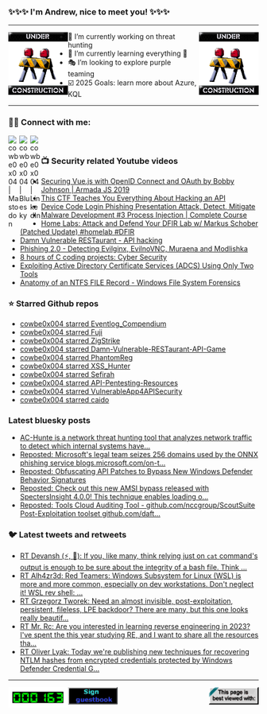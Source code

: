 ### ✨✨✨ I'm Andrew, nice to meet you! ✨✨✨

---
<img align="left" width="120px" src="https://raw.githubusercontent.com/cowbe0x004/cowbe0x004/master/images/image004.gif" />
<img align="right" width="120px" src="https://raw.githubusercontent.com/cowbe0x004/cowbe0x004/master/images/image004.gif" />

- 📖 I’m currently working on threat hunting
- 📘 I’m currently learning everything 🤣
- 🎭 I’m looking to explore purple teaming
- ☑️ 2025 Goals: learn more about Azure, KQL

---

### 🤝🏽 Connect with me:
[<img align="left" alt="cowbe0x004 | Mastodon" width="22px" src="https://cdn.simpleicons.org/mastodon" />][mastodon]
[<img align="left" alt="cowbe0x004 | Bluesky" width="22px" src="https://cdn.simpleicons.org/bluesky" />][bluesky]
[<img align="left" alt="cowbe0x004 | LinkedIn" width="22px" src="https://cdn.simpleicons.org/linkedin" />][linkedin]

<!--
[<img align="left" alt="cowbe0x004.com" width="22px" src="https://raw.githubusercontent.com/iconic/open-iconic/master/svg/globe.svg" />][website]
[<img align="left" alt="cowbe0x004 | YouTube" width="22px" src="https://cdn.jsdelivr.net/npm/simple-icons@v3/icons/youtube.svg" />][youtube]
[<img align="left" alt="cowbe0x004 | Instagram" width="22px" src="https://cdn.jsdelivr.net/npm/simple-icons@v3/icons/instagram.svg" />][instagram]
-->

<br />

### 📺 Security related Youtube videos
<!-- YOUTUBE:START -->
- [Securing Vue.js with OpenID Connect and OAuth by Bobby Johnson | Armada JS 2019](https://www.youtube.com/watch?v=r0BCki3U2AM)
- [This CTF Teaches You Everything About Hacking an API](https://www.youtube.com/watch?v=6Tyqvl-GSNQ)
- [Device Code Login Phishing Presentation Attack, Detect, Mitigate](https://www.youtube.com/watch?v=Y8SSYLEq15Q)
- [Malware Development #3 Process Injection | Complete Course](https://www.youtube.com/watch?v=jRQ-DUltVFA)
- [Home Labs: Attack and Defend Your DFIR Lab w/ Markus Schober &lpar;Patched Update&rpar; #homelab #DFIR](https://www.youtube.com/watch?v=nwX6PjEJVpw)
- [Damn Vulnerable RESTaurant - API hacking](https://www.youtube.com/watch?v=CdVTG3aWTew)
- [Phishing 2.0 - Detecting Evilginx, EvilnoVNC, Muraena and Modlishka](https://www.youtube.com/watch?v=cR9ckk9Axcw)
- [8 hours of C coding projects: Cyber Security](https://www.youtube.com/watch?v=yCZJEKAYpF4)
- [Exploiting Active Directory Certificate Services &lpar;ADCS&rpar; Using Only Two Tools](https://www.youtube.com/watch?v=FhJpfWZ6NQA)
- [Anatomy of an NTFS FILE Record - Windows File System Forensics](https://www.youtube.com/watch?v=l4IphrAjzeY)
<!-- YOUTUBE:END -->

### ⭐ Starred Github repos
<!-- GITHUB_STAR:START -->
- [cowbe0x004 starred Eventlog_Compendium](https://github.com/nasbench/Eventlog_Compendium)
- [cowbe0x004 starred Fuji](https://github.com/Lazza/Fuji)
- [cowbe0x004 starred ZigStrike](https://github.com/0xsp-SRD/ZigStrike)
- [cowbe0x004 starred Damn-Vulnerable-RESTaurant-API-Game](https://github.com/theowni/Damn-Vulnerable-RESTaurant-API-Game)
- [cowbe0x004 starred PhantomReg](https://github.com/rishieissocool/PhantomReg)
- [cowbe0x004 starred XSS_Hunter](https://github.com/Leviticus-Triage/XSS_Hunter)
- [cowbe0x004 starred Sefirah](https://github.com/shrimqy/Sefirah)
- [cowbe0x004 starred API-Pentesting-Resources](https://github.com/riteshs4hu/API-Pentesting-Resources)
- [cowbe0x004 starred VulnerableApp4APISecurity](https://github.com/Erdemstar/VulnerableApp4APISecurity)
- [cowbe0x004 starred caido](https://github.com/caido/caido)
<!-- GITHUB_STAR:END -->

### Latest bluesky posts
<!-- bluesky:START -->
- [AC-Hunte is a network threat hunting tool that analyzes network traffic to detect which internal systems have...](https://bsky.app/profile/cowbe.bsky.social/post/3lbi75uyku22f)
- [Reposted: Microsoft&#39;s legal team seizes 256 domains used by the ONNX phishing service blogs.microsoft.com/on-t...](https://bsky.app/profile/campuscodi.risky.biz/post/3lbhy735iws2v)
- [Reposted: Obfuscating API Patches to Bypass New Windows Defender Behavior Signatures](https://bsky.app/profile/netbiosx.bsky.social/post/3lbhx3mtisk2u)
- [Reposted: Check out this new AMSI bypass released with SpectersInsight 4.0.0! This technique enables loading o...](https://bsky.app/profile/pracsec.bsky.social/post/3lbhs3khwxc22)
- [Reposted: Tools Cloud Auditing Tool - github.com/nccgroup/ScoutSuite Post-Exploitation toolset github.com/daft...](https://bsky.app/profile/bhinfosecurity.bsky.social/post/3lbfxa6yte22c)
<!-- bluesky:END -->

### 🐦 Latest tweets and retweets
<!-- TWEETS:START -->
- [RT Devansh &lpar;⚡, 🥷&rpar;: If you, like many, think relying just on `cat` command&#39;s output is enough to be sure about the integrity of a bash file. Think ...](https://x.com/cowbe0x004/status/1775281218374050131)
- [RT Alh4zr3d: Red Teamers: Windows Subsystem for Linux &lpar;WSL&rpar; is more and more common, especially on dev workstations. Don&#39;t neglect it! WSL rev shell: ...](https://x.com/cowbe0x004/status/1633906799496577058)
- [RT Grzegorz Tworek: Need an almost invisible, post-exploitation, persistent, fileless, LPE backdoor? There are many, but this one looks really beautif...](https://x.com/cowbe0x004/status/1635059979584704512)
- [RT Mr. Rc: Are you interested in learning reverse engineering in 2023? I&#39;ve spent the this year studying RE, and I want to share all the resources tha...](https://x.com/cowbe0x004/status/1608957126986338304)
- [RT Oliver Lyak: Today we&#39;re publishing new techniques for recovering NTLM hashes from encrypted credentials protected by Windows Defender Credential G...](https://x.com/cowbe0x004/status/1609759486306144256)
<!-- TWEETS:END -->

---

[<img align="left" width="120px" src="https://raw.githubusercontent.com/cowbe0x004/cowbe0x004/master/images/visitors.gif" />][visitor]
[<img align="left" alt="Sign My Guestbook" width="100px" src="https://raw.githubusercontent.com/cowbe0x004/cowbe0x004/master/images/sign_guest_book.gif" />][guestbook]
[<img align="right" width="100px" src="https://raw.githubusercontent.com/cowbe0x004/cowbe0x004/master/images/netscape.gif" />][netscape]


[website]: https://cowbe0x004.com
[mastodon]: https://infosec.exchange/@cowbe
[bluesky]: https://bsky.app/profile/cowbe.bsky.social
[youtube]: https://youtube.com/
[instagram]: https://instagram.com/
[linkedin]: https://www.linkedin.com/in/anhuang/
[guestbook]: https://github.com/cowbe0x004/cowbe0x004/issues
[netscape]: https://github.com/cowbe0x004/cowbe0x004
[visitor]: https://github.com/cowbe0x004/cowbe0x004
